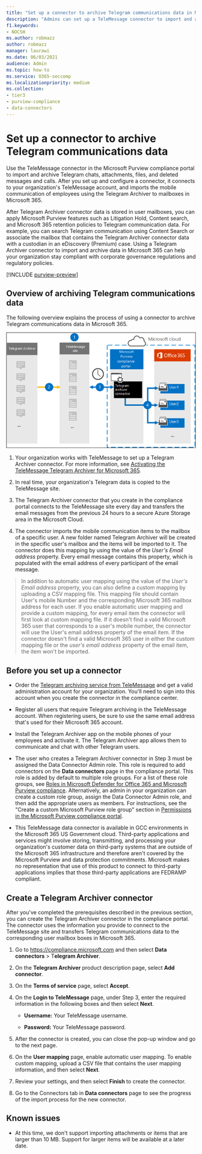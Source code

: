 ```yaml
---
title: "Set up a connector to archive Telegram communications data in Microsoft 365"
description: "Admins can set up a TeleMessage connector to import and archive Telegram communications data in Microsoft 365. This lets you archive data from third-party data sources in Microsoft 365 so you can use compliance features such as legal hold, content search, and retention policies to manage your organization's third-party data."
f1.keywords:
- NOCSH
ms.author: robmazz
author: robmazz
manager: laurawi
ms.date: 06/03/2021
audience: Admin
ms.topic: how-to
ms.service: O365-seccomp
ms.localizationpriority: medium
ms.collection:
- tier3
- purview-compliance
- data-connectors
---
```


# Set up a connector to archive Telegram communications data

Use the TeleMessage connector in the Microsoft Purview compliance portal to import and archive Telegram chats, attachments, files, and deleted messages and calls. After you set up and configure a connector, it connects to your organization's TeleMessage account, and imports the mobile communication of employees using the Telegram Archiver to mailboxes in Microsoft 365.

After Telegram Archiver connector data is stored in user mailboxes, you can apply Microsoft Purview features such as Litigation Hold, Content search, and Microsoft 365 retention policies to Telegram communication data. For example, you can search Telegram communication using Content Search or associate the mailbox that contains the Telegram Archiver connector data with a custodian in an eDiscovery (Premium) case. Using a Telegram Archiver connector to import and archive data in Microsoft 365 can help your organization stay compliant with corporate governance regulations and regulatory policies.

[!INCLUDE [purview-preview](../includes/purview-preview.md)]

## Overview of archiving Telegram communications data

The following overview explains the process of using a connector to archive Telegram communications data in Microsoft 365.

![Telegram communications archiving workflow.](../media/TelegramConnectorWorkflow.png)

1. Your organization works with TeleMessage to set up a Telegram Archiver connector. For more information, see [Activating the TeleMessage Telegram Archiver for Microsoft 365](https://www.telemessage.com/microsoft-365-activation-for-telegram-archiver/).

2. In real time, your organization's Telegram data is copied to the TeleMessage site.

3. The Telegram Archiver connector that you create in the compliance portal connects to the TeleMessage site every day and transfers the email messages from the previous 24 hours to a secure Azure Storage area in the Microsoft Cloud.

4. The connector imports the mobile communication items to the mailbox of a specific user. A new folder named Telegram Archiver will be created in the specific user's mailbox and the items will be imported to it. The connector does this mapping by using the value of the *User's Email address* property. Every email message contains this property, which is populated with the email address of every participant of the email message.

> In addition to automatic user mapping using the value of the *User's Email address* property, you can also define a custom mapping by uploading a CSV mapping file. This mapping file should contain User's mobile Number and the corresponding Microsoft 365 mailbox address for each user. If you enable automatic user mapping and provide a custom mapping, for every email item the connector will first look at custom mapping file. If it doesn't find a valid Microsoft 365 user that corresponds to a user's mobile number, the connector will use the User's email address property of the email item. If the connector doesn't find a valid Microsoft 365 user in either the custom mapping file or the *user's email address* property of the email item, the item won't be imported.

## Before you set up a connector

- Order the [Telegram archiving service from TeleMessage](https://www.telemessage.com/mobile-archiver/order-mobile-archiver-for-o365/) and get a valid administration account for your organization. You'll need to sign into this account when you create the connector in the compliance center.

- Register all users that require Telegram archiving in the TeleMessage account. When registering users, be sure to use the same email address that's used for their Microsoft 365 account.

- Install the Telegram Archiver app on the mobile phones of your employees and activate it. The Telegram Archiver app allows them to communicate and chat with other Telegram users.

- The user who creates a Telegram Archiver connector in Step 3 must be assigned the Data Connector Admin role. This role is required to add connectors on the **Data connectors** page in the compliance portal. This role is added by default to multiple role groups. For a list of these role groups, see [Roles in Microsoft Defender for Office 365 and Microsoft Purview compliance](../security/office-365-security/scc-permissions.md#roles-in-microsoft-defender-for-office-365-and-microsoft-purview-compliance). Alternatively, an admin in your organization can create a custom role group, assign the Data Connector Admin role, and then add the appropriate users as members. For instructions, see the "Create a custom Microsoft Purview role group" section in [Permissions in the Microsoft Purview compliance portal](microsoft-365-compliance-center-permissions.md#create-a-custom-microsoft-purview-role-group).

- This TeleMessage data connector is available in GCC environments in the Microsoft 365 US Government cloud. Third-party applications and services might involve storing, transmitting, and processing your organization's customer data on third-party systems that are outside of the Microsoft 365 infrastructure and therefore aren't covered by the Microsoft Purview and data protection commitments. Microsoft makes no representation that use of this product to connect to third-party applications implies that those third-party applications are FEDRAMP compliant.

## Create a Telegram Archiver connector

After you've completed the prerequisites described in the previous section, you can create the Telegram Archiver connector in the compliance portal. The connector uses the information you provide to connect to the TeleMessage site and transfers Telegram communications data to the corresponding user mailbox boxes in Microsoft 365.

1. Go to <https://compliance.microsoft.com> and then select **Data connectors** > T**elegram Archiver**.

2. On the **Telegram Archiver** product description page, select **Add connector**.

3. On the **Terms of service** page, select **Accept**.

4. On the **Login to TeleMessage** page, under Step 3, enter the required information in the following boxes and then select **Next**.

    - **Username:** Your TeleMessage username.

    - **Password:** Your TeleMessage password.

5. After the connector is created, you can close the pop-up window and go to the next page.

6. On the **User mapping** page, enable automatic user mapping. To enable custom mapping, upload a CSV file that contains the user mapping information, and then select **Next**.

7. Review your settings, and then select **Finish** to create the connector.

8. Go to the Connectors tab in **Data connectors** page to see the progress of the import process for the new connector.

## Known issues

- At this time, we don't support importing attachments or items that are larger than 10 MB. Support for larger items will be available at a later date.
